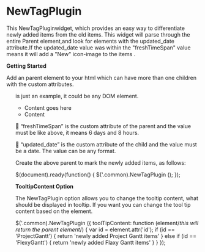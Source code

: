 NewTagPlugin
============
  
This NewTagPluginwidget, which provides an easy way to differentiate newly added items from the old items.
This widget will parse through the entire Parent element,and look for elements with the updated_date attribute.If the updated_date  value was within the "freshTimeSpan" value means it will add a "New" icon-image to the items .

<strong>Getting Started</strong>

Add an parent element to your html which can have more than one children with the custom attributes. <ul> is just an example, it could be any DOM element.

<ul class=”common” freshTimeSpan=" 6.08">
  <li updated_date=" 02/05/2013">Content goes here</li>
  <li updated_date=" 02/01/2013 01:00:00">Content</li>
</ul>

	“freshTimeSpan” is the custom attribute of the parent and the value must be like above, it means 6 days and 8 hours.

	“updated_date” is the custom attribute of the child and the value must be a date. The value can be any format.

Create the above parent to mark the newly added items, as follows:

$(document).ready(function() { $('.common).NewTagPlugin (); });

<strong>TooltipContent Option</strong>

The NewTagPlugin option allows you to change the tooltip content, what should be displayed in tooltip. If you want you can change the tool tip content based on the element.

$('.common).NewTagPlugin ({
         toolTipContent: function (element/*this will return the parent element*/) {
                    var id = element.attr('id');
                    if (id == 'ProjectGantt') {
                        return 'newly added Project Gantt items'
                    }
                    else if (id == 'FlexyGantt') {
                        return 'newly added Flaxy Gantt items'
                    }
                }
 });

